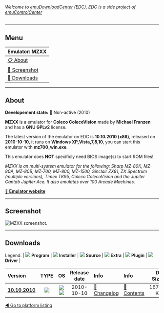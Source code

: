 ###### Welcome to [emuDownloadCenter (EDC)](https://github.com/PhoenixInteractiveNL/emuDownloadCenter/wiki/), EDC is a side project of [emuControlCenter](https://github.com/PhoenixInteractiveNL/emuControlCenter/wiki/)
***
## Menu
| **Emulator: MZXX** |
|:---------|
| [:clipboard: About](#about) |
| [:sunrise: Screenshot](#screen) |
| [:floppy_disk: Downloads](#downloads) |
***
## About
**Developement state:** :red_circle: Non-active (2010)

**MZXX** is a emulator for **Coleco ColecoVision** made by **Michael Franzen** and has a **GNU GPLv2** license.

The latest version of the emulator on EDC is **10.10.2010 (x86)**, released on **2010-10-10**, it runs on **Windows XP,Vista,7,8,10**, you can start this emulator with **mz700_win.exe**.

This emulator does **NOT** specificly need BIOS image(s) to start ROM files!

_MZXX is an multi-system emulator for the following: Sharp MZ-80K, MZ-80A, MZ-80B, MZ-700, MZ-800, MZ-1500, Sinclair ZX81, ZX Spectrum (multiple versions), Timex TK95, Coleco ColecoVision and the Jupiter Cantab Jupiter Ace. It also emulates over 100 Arcade Machines._

[:link: **Emulator website**](http://www.sharpmz.org/mfranzenemu.htm)
***
## Screenshot
![](https://raw.githubusercontent.com/PhoenixInteractiveNL/emuDownloadCenter/master/hooks/mzxx/emulator_screen_01.jpg "MZXX screenshot.")
***
## Downloads
Legend:
| ![](https://raw.githubusercontent.com/wiki/PhoenixInteractiveNL/emuDownloadCenter/images_misc/icon_program_24.png) **Program** | 
![](https://raw.githubusercontent.com/wiki/PhoenixInteractiveNL/emuDownloadCenter/images_misc/icon_installer_24.png) **Installer** | 
![](https://raw.githubusercontent.com/wiki/PhoenixInteractiveNL/emuDownloadCenter/images_misc/icon_source_code_24.png) **Source** | 
![](https://raw.githubusercontent.com/wiki/PhoenixInteractiveNL/emuDownloadCenter/images_misc/icon_extra_24.png) **Extra** | 
![](https://raw.githubusercontent.com/wiki/PhoenixInteractiveNL/emuDownloadCenter/images_misc/icon_plugin_24.png) **Plugin** | 
![](https://raw.githubusercontent.com/wiki/PhoenixInteractiveNL/emuDownloadCenter/images_misc/icon_driver_24.png) **Driver** | 


| Version  | TYPE | OS | Release date  | Info       | Info       | DL Size    |
|:---------|:----:|:--:|:-------------:|:-----------|:-----------|-----------:|
| [**10.10.2010**](https://github.com/PhoenixInteractiveNL/edc-repo0002/raw/master/mzxx/10.10.2010.7z) | ![](https://raw.githubusercontent.com/wiki/PhoenixInteractiveNL/emuDownloadCenter/images_misc/icon_program_24.png) | ![](https://raw.githubusercontent.com/wiki/PhoenixInteractiveNL/emuDownloadCenter/images_misc/logo_windows_24.png)![](https://raw.githubusercontent.com/wiki/PhoenixInteractiveNL/emuDownloadCenter/images_misc/icon_32-bit_24.png) | 2010-10-10 | [:page_facing_up: Changelog](https://github.com/PhoenixInteractiveNL/edc-repo0002/blob/master/mzxx/10.10.2010_changelog.txt) | [:mag_right: Contents](https://github.com/PhoenixInteractiveNL/edc-repo0002/blob/master/mzxx/10.10.2010_contents.txt) | 1672 KB |

[:arrow_backward: Go to platform listing](https://github.com/PhoenixInteractiveNL/emuDownloadCenter/wiki/EDC-Platform-List)
